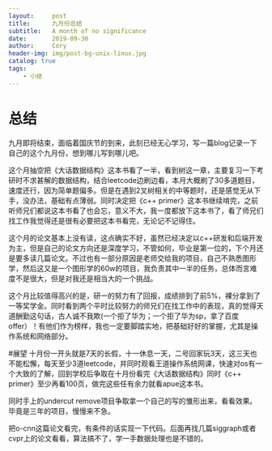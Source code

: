 ```yaml
---
layout:     post
title:      九月份总结
subtitle:   A month of no significance
date:       2019-09-30
author:     Cory
header-img: img/post-bg-unix-linux.jpg
catalog: true
tags:
    - 小结
---
```

# 总结
九月即将结束，面临着国庆节的到来，此刻已经无心学习，写一篇blog记录一下自己的这个九月份，想到哪儿写到哪儿吧。

这个月抽空把《大话数据结构》这本书看了一半，看到树这一章，主要复习一下考研时不求甚解的数据结构，结合leetcode边刷边看，本月大概刷了30多道题目，速度还行，因为简单题偏多。但是在遇到2叉树相关的中等题时，还是感觉无从下手，没办法，基础有点薄弱。同时决定把《c++ primer》这本书继续啃完，之前听师兄们都说这本书看了也会忘，意义不大，我一度都放下这本书了，看了师兄们找工作我觉得还是很有必要把这本书看完，无论记不记得住。

这个月的论文基本上没有读，这点确实不好，虽然已经决定以c++研发和后端开发为主，但是自己的论文方向还是深度学习，不管如何，毕业是第一位的，下个月还是要多读几篇论文。不过也有一部分原因是老师交给我的项目，自己不熟悉图形学，然后这又是一个图形学的60w的项目，我负责其中一半的任务，总体而言难度不是很大，但是对我还是相当大的一个挑战。

这个月比较值得高兴的是，研一的努力有了回报，成绩排到了前5%，裸分拿到了一等奖学金。同时看到两个平时比较努力的师兄们在找工作中的表现，真的觉得天道酬勤这句话，古人诚不我欺(一个拒了华为；一个拒了华为sp，拿了百度offer）！有他们作为榜样，我也一定要脚踏实地，把基础好好的掌握，尤其是操作系统和网络部分。

#展望
十月份一开头就是7天的长假，十一休息一天，二号回家玩3天，这三天也不能松懈，每天至少3道leetcode，并同时观看王道操作系统网课，快速对os有一个大致的了解，回到学校后争取在十月份看完《大话数据结构》同时《c++ primer》至少再看100页，做完这些任有余力就看apue这本书。

同时手上的undercut remove项目争取拿一个自己的写的雏形出来，看看效果。毕竟是三年的项目，慢慢来不急。

把o-cnn这篇论文看完，有条件的话实现一下代码。后面再找几篇siggraph或者cvpr上的论文看看，算法搞不了，学一手数据处理也是不错的。